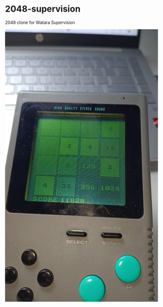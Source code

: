 # 2048-supervision
2048 clone for Watara Supervision

![Real hardware](https://github.com/vrodin/2048-supervision/raw/master/img/hw.jpg)
